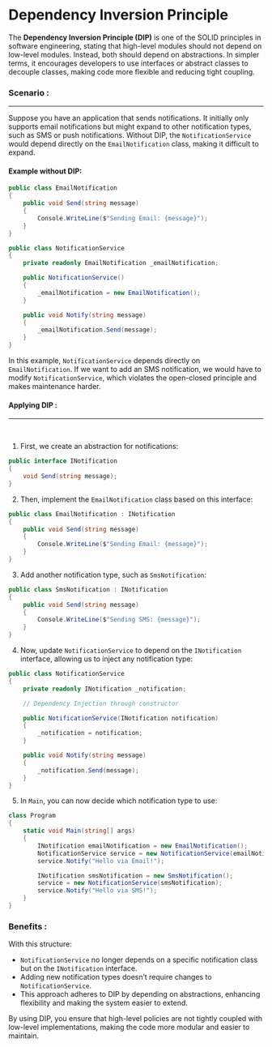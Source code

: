 # Dependency Inversion Principle

The **Dependency Inversion Principle (DIP)** is one of the SOLID principles in software engineering, stating that high-level modules should not depend on low-level modules. Instead, both should depend on abstractions. In simpler terms, it encourages developers to use interfaces or abstract classes to decouple classes, making code more flexible and reducing tight coupling.

### Scenario :

---

Suppose you have an application that sends notifications. It initially only supports email notifications but might expand to other notification types, such as SMS or push notifications. Without DIP, the `NotificationService` would depend directly on the `EmailNotification` class, making it difficult to expand.

#### Example without DIP:

```csharp
public class EmailNotification
{
    public void Send(string message)
    {
        Console.WriteLine($"Sending Email: {message}");
    }
}

public class NotificationService
{
    private readonly EmailNotification _emailNotification;

    public NotificationService()
    {
        _emailNotification = new EmailNotification();
    }

    public void Notify(string message)
    {
        _emailNotification.Send(message);
    }
}
```

In this example, `NotificationService` depends directly on `EmailNotification`. If we want to add an SMS notification, we would have to modify `NotificationService`, which violates the open-closed principle and makes maintenance harder.

#### Applying DIP :

---

<br>

1. First, we create an abstraction for notifications:

```csharp
public interface INotification
{
    void Send(string message);
}
```

2. Then, implement the `EmailNotification` class based on this interface:

```csharp
public class EmailNotification : INotification
{
    public void Send(string message)
    {
        Console.WriteLine($"Sending Email: {message}");
    }
}
```

3. Add another notification type, such as `SmsNotification`:

```csharp
public class SmsNotification : INotification
{
    public void Send(string message)
    {
        Console.WriteLine($"Sending SMS: {message}");
    }
}
```

4. Now, update `NotificationService` to depend on the `INotification` interface, allowing us to inject any notification type:

```csharp
public class NotificationService
{
    private readonly INotification _notification;

    // Dependency Injection through constructor

    public NotificationService(INotification notification)
    {
        _notification = notification;
    }

    public void Notify(string message)
    {
        _notification.Send(message);
    }
}
```

5. In `Main`, you can now decide which notification type to use:

```csharp
class Program
{
    static void Main(string[] args)
    {
        INotification emailNotification = new EmailNotification();
        NotificationService service = new NotificationService(emailNotification);
        service.Notify("Hello via Email!");

        INotification smsNotification = new SmsNotification();
        service = new NotificationService(smsNotification);
        service.Notify("Hello via SMS!");
    }
}
```

### Benefits :

With this structure:

- `NotificationService` no longer depends on a specific notification class but on the `INotification` interface.
- Adding new notification types doesn’t require changes to `NotificationService`.
- This approach adheres to DIP by depending on abstractions, enhancing flexibility and making the system easier to extend.

By using DIP, you ensure that high-level policies are not tightly coupled with low-level implementations, making the code more modular and easier to maintain.
